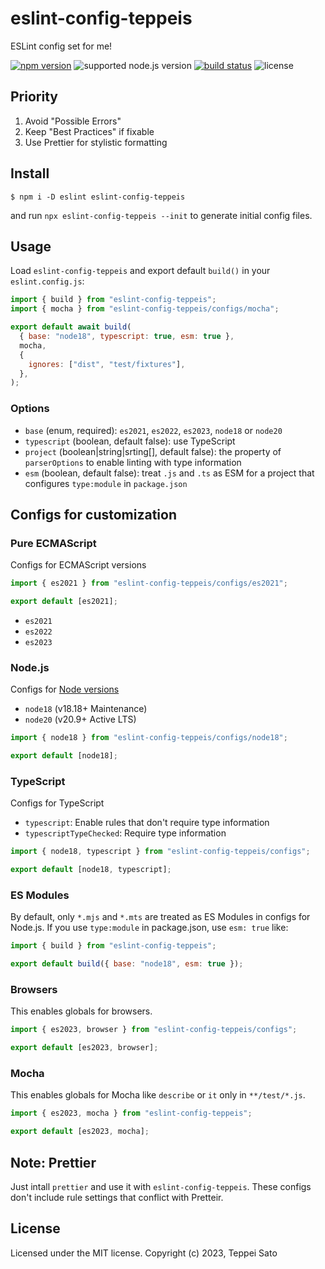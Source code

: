 # eslint-config-teppeis

ESLint config set for me!

[![npm version][npm-image]][npm-url]
![supported node.js version][node-version]
[![build status][ci-image]][ci-url]
![license][license]

## Priority

1.  Avoid "Possible Errors"
2.  Keep "Best Practices" if fixable
3.  Use Prettier for stylistic formatting

## Install

```console
$ npm i -D eslint eslint-config-teppeis
```

and run `npx eslint-config-teppeis --init` to generate initial config files.

## Usage

Load `eslint-config-teppeis` and export default `build()` in your `eslint.config.js`:

```js
import { build } from "eslint-config-teppeis";
import { mocha } from "eslint-config-teppeis/configs/mocha";

export default await build(
  { base: "node18", typescript: true, esm: true },
  mocha,
  {
    ignores: ["dist", "test/fixtures"],
  },
);
```

### Options

- `base` (enum, required): `es2021`, `es2022`, `es2023`, `node18` or `node20`
- `typescript` (boolean, default false): use TypeScript
- `project` (boolean|string|srting[], default false): the property of `parserOptions` to enable linting with type information
- `esm` (boolean, default false): treat `.js` and `.ts` as ESM for a project that configures `type:module` in `package.json`

## Configs for customization

### Pure ECMAScript

Configs for ECMAScript versions

```js
import { es2021 } from "eslint-config-teppeis/configs/es2021";

export default [es2021];
```

- `es2021`
- `es2022`
- `es2023`

### Node.js

Configs for [Node versions](https://github.com/nodejs/Release)

- `node18` (v18.18+ Maintenance)
- `node20` (v20.9+ Active LTS)

```js
import { node18 } from "eslint-config-teppeis/configs/node18";

export default [node18];
```

### TypeScript

Configs for TypeScript

- `typescript`: Enable rules that don't require type information
- `typescriptTypeChecked`: Require type information

```js
import { node18, typescript } from "eslint-config-teppeis/configs";

export default [node18, typescript];
```

### ES Modules

By default, only `*.mjs` and `*.mts` are treated as ES Modules in configs for Node.js.
If you use `type:module` in package.json, use `esm: true` like:

```js
import { build } from "eslint-config-teppeis";

export default build({ base: "node18", esm: true });
```

### Browsers

This enables globals for browsers.

```js
import { es2023, browser } from "eslint-config-teppeis/configs";

export default [es2023, browser];
```

### Mocha

This enables globals for Mocha like `describe` or `it` only in `**/test/*.js`.

```js
import { es2023, mocha } from "eslint-config-teppeis";

export default [es2023, mocha];
```

## Note: Prettier

Just intall `prettier` and use it with `eslint-config-teppeis`.
These configs don't include rule settings that conflict with Pretteir.

## License

Licensed under the MIT license.
Copyright (c) 2023, Teppei Sato

[npm-image]: https://badgen.net/npm/v/eslint-config-teppeis?icon=npm&label=
[npm-url]: https://npmjs.org/package/eslint-config-teppeis
[ci-image]: https://github.com/teppeis/eslint-config-teppeis/workflows/ci/badge.svg
[ci-url]: https://github.com/teppeis/eslint-config-teppeis/actions?query=workflow%3A%22ci%22
[deps-image]: https://img.shields.io/librariesio/release/npm/eslint-config-teppeis
[deps-url]: https://libraries.io/npm/eslint-config-teppeis
[node-version]: https://badgen.net/npm/node/eslint-config-teppeis
[license]: https://badgen.net/npm/license/eslint-config-teppeis
